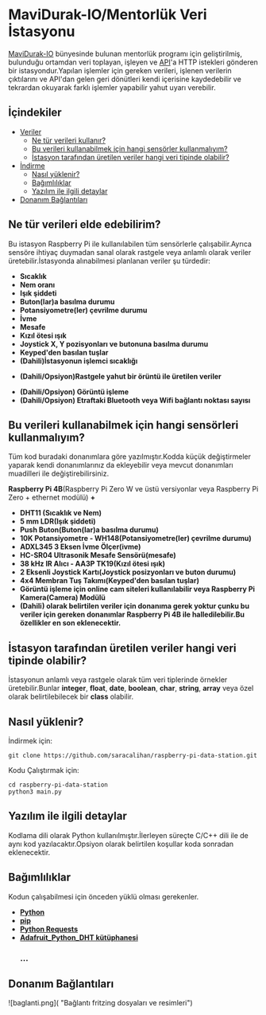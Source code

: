 # MaviDurak-IO/Mentorlük Veri İstasyonu
[MaviDurak-IO](https://kommunity.com/mavidurakio) bünyesinde bulunan mentorlük programı için geliştirilmiş, bulunduğu ortamdan veri toplayan, işleyen ve [API](https://github.com/mavidurak/mentor-api)'a HTTP istekleri gönderen bir istasyondur.Yapılan işlemler için gereken verileri, işlenen verilerin çıktılarını ve API'dan gelen geri dönütleri kendi içerisine kaydedebilir ve tekrardan okuyarak farklı işlemler yapabilir yahut uyarı verebilir.

## İçindekiler
- [Veriler](#ne-tür-verileri-kullanır)
  - [Ne tür verileri kullanır?](#ne-tür-verileri-kullanır)
  - [Bu verileri kullanabilmek için hangi sensörler kullanmalıyım?](#bu-verileri-kullanabilmek-için-hangi-sensörler-kullanmalıyım)
  - [İstasyon tarafından üretilen veriler hangi veri tipinde olabilir?](#i̇stasyon-tarafından-üretilen-veriler-hangi-veri-tipinde-olabilir)
- [İndirme](#nasıl-yüklenir)
  - [Nasıl yüklenir?](#nasıl-yüklenir)
  - [Bağımlılıklar](#bağımlılıklar)
  - [Yazılım ile ilgili detaylar](#yazılım-ile-ilgili-detaylar)
- [Donanım Bağlantıları](#donanım-bağlantıları)

## Ne tür verileri elde edebilirim?
Bu istasyon Raspberry Pi ile kullanılabilen tüm sensörlerle çalışabilir.Ayrıca sensöre ihtiyaç duymadan sanal olarak rastgele veya anlamlı olarak veriler üretebilir.İstasyonda alınabilmesi planlanan veriler şu türdedir:
+ **Sıcaklık**
+ **Nem oranı**
+ **Işık şiddeti**
+ **Buton(lar)a basılma durumu**
+ **Potansiyometre(ler) çevrilme durumu**
+ **İvme**
+ **Mesafe**
+ **Kızıl ötesi ışık**
+ **Joystick X, Y pozisyonları ve butonuna basılma durumu**
+ **Keyped'den basılan tuşlar**
+ **(Dahili)İstasyonun işlemci sıcaklığı**
* **(Dahili/Opsiyon)Rastgele yahut bir örüntü ile üretilen veriler**
+ **(Dahili/Opsiyon) Görüntü işleme**
+ **(Dahili/Opsiyon) Etraftaki Bluetooth veya Wifi bağlantı noktası sayısı**


## Bu verileri kullanabilmek için hangi sensörleri kullanmalıyım?
Tüm kod buradaki donanımlara göre yazılmıştır.Kodda küçük değiştirmeler yaparak kendi donanımlarınız da ekleyebilir veya mevcut donanımları muadilleri ile değiştirebilirsiniz.

  **Raspberry Pi 4B**(Raspberry Pi Zero W ve üstü versiyonlar veya Raspberry Pi Zero + ethernet modülü) **+**
+ **DHT11 (Sıcaklık ve Nem)**
+ **5 mm LDR(Işık şiddeti)**
+ **Push Buton(Buton(lar)a basılma durumu)**
+ **10K Potansiyometre - WH148(Potansiyometre(ler) çevrilme durumu)**
+ **ADXL345 3 Eksen İvme Ölçer(ivme)**
+ **HC-SR04 Ultrasonik Mesafe Sensörü(mesafe)**
+ **38 kHz IR Alıcı - AA3P TK19(Kızıl ötesi ışık)**
+ **2 Eksenli Joystick Kartı(Joystick posizyonları ve buton durumu)**
+ **4x4 Membran Tuş Takımı(Keyped'den basılan tuşlar)**
+ **Görüntü işleme için online cam siteleri kullanılabilir veya Raspberry Pi Kamera(Camera) Modülü**
+ **(Dahili) olarak belirtilen veriler için donanıma gerek yoktur çunku bu veriler için gereken donanımlar Raspberry Pi 4B ile halledilebilir.Bu özellikler en son eklenecektir.**


## İstasyon tarafından üretilen veriler hangi veri tipinde olabilir?
İstasyonun anlamlı veya rastgele olarak tüm veri tiplerinde örnekler üretebilir.Bunlar **integer**, **float**, **date**, **boolean**, **char**, **string**, **array** veya özel olarak belirtilebilecek bir **class** olabilir.
 
 ## Nasıl yüklenir?
 İndirmek için:
 ``` 
 git clone https://github.com/saracalihan/raspberry-pi-data-station.git
 ```
 Kodu Çalıştırmak için:
 ```
 cd raspberry-pi-data-station
 python3 main.py
 ```

## Yazılım ile ilgili detaylar
Kodlama dili olarak Python kullanılmıştır.İlerleyen süreçte C/C++ dili ile de aynı kod yazılacaktır.Opsiyon olarak belirtilen koşullar koda sonradan eklenecektir.


## Bağımlılıklar
Kodun çalışabilmesi için önceden yüklü olması gerekenler.
+ **[Python](https://www.python.org/)**
+ **[pip](https://www.python.org/)**
+ **[Python Requests](https://requests.readthedocs.io/en/master/)**
+ **[Adafruit_Python_DHT kütüphanesi](https://github.com/adafruit/Adafruit_Python_DHT)**
   ### ...
 
## Donanım Bağlantıları
![baglanti.png]( "Bağlantı fritzing dosyaları ve resimleri")
